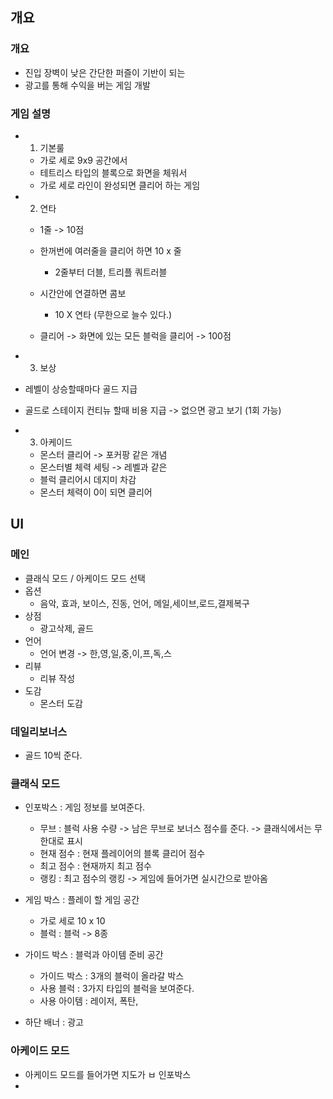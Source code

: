 ## 개요
### 개요
- 진입 장벽이 낮은 간단한 퍼즐이 기반이 되는
- 광고를 통해 수익을 버는 게임 개발

### 게임 설명
- 1) 기본룰
  - 가로 세로 9x9 공간에서 
  - 테트리스 타입의 블록으로 화면을 체워서 
  - 가로 세로 라인이 완성되면 클리어 하는 게임 
 
- 2) 연타
  - 1줄 -> 10점
  - 한꺼번에 여러줄을 클리어 하면 10 x 줄
    - 2줄부터 더블, 트리플 쿼트러블   
  
  - 시간안에 연결하면 콤보 
    - 10 X 연타 (무한으로 늘수 있다.)
      
  - 클리어 -> 화면에 있는 모든 블럭을 클리어 -> 100점 
 
 - 3) 보상 
  - 레벨이 상승할때마다 골드 지급
  - 골드로 스테이지 컨티뉴 할때 비용 지급 -> 없으면 광고 보기 (1회 가능)
 
- 3) 아케이드
  - 몬스터 클리어 -> 포커팡 같은 개념
  - 몬스터별 체력 세팅 -> 레벨과 같은 
  - 블럭 클리어시 데지미 차감
  - 몬스터 체력이 0이 되면 클리어    

## UI
### 메인
- 클래식 모드 / 아케이드 모드 선택
- 옵션
  - 음악, 효과, 보이스, 진동, 언어, 메일,세이브,로드,결제복구   
- 상점
  - 광고삭제, 골드 
- 언어
  - 언어 변경 -> 한,영,일,중,이,프,독,스 
- 리뷰
  - 리뷰 작성
- 도감
  - 몬스터 도감 

### 데일리보너스
- 골드 10씩 준다.

 ### 클래식 모드
- 인포박스 : 게임 정보를 보여준다.
  - 무브 : 블럭 사용 수량 -> 남은 무브로 보너스 점수를 준다. -> 클래식에서는 무한대로 표시
  - 현재 점수 : 현재 플레이어의 블록 클리어 점수 
  - 최고 점수 : 현재까지 최고 점수 
  - 랭킹 : 최고 점수의 랭킹 -> 게임에 들어가면 실시간으로 받아옴

- 게임 박스 : 플레이 할 게임 공간
  - 가로 세로 10 x 10 
  - 블럭 : 블럭 -> 8종

- 가이드 박스 : 블럭과 아이템 준비 공간
  - 가이드 박스 : 3개의 블럭이 올라갈 박스
  - 사용 블럭 : 3가지 타입의 블럭을 보여준다.
  - 사용 아이템 : 레이저, 폭탄, 

- 하단 배너 : 광고
 
### 아케이드 모드
- 아케이드 모드를 들어가면 지도가 ㅂ 인포박스
- 


